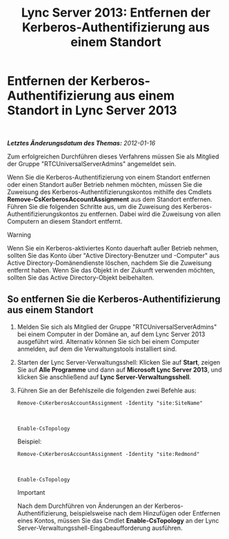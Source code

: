 ﻿---
title: 'Lync Server 2013: Entfernen der Kerberos-Authentifizierung aus einem Standort'
TOCTitle: Entfernen der Kerberos-Authentifizierung aus einem Standort
ms:assetid: 93171b02-bb36-42dc-943d-86d9dde45b59
ms:mtpsurl: https://technet.microsoft.com/de-de/library/Gg398749(v=OCS.15)
ms:contentKeyID: 49294774
ms.date: 05/19/2016
mtps_version: v=OCS.15
ms.translationtype: HT
---

# Entfernen der Kerberos-Authentifizierung aus einem Standort in Lync Server 2013

 

_**Letztes Änderungsdatum des Themas:** 2012-01-16_

Zum erfolgreichen Durchführen dieses Verfahrens müssen Sie als Mitglied der Gruppe "RTCUniversalServerAdmins" angemeldet sein.

Wenn Sie die Kerberos-Authentifizierung von einem Standort entfernen oder einen Standort außer Betrieb nehmen möchten, müssen Sie die Zuweisung des Kerberos-Authentifizierungskontos mithilfe des Cmdlets **Remove-CsKerberosAccountAssignment** aus dem Standort entfernen. Führen Sie die folgenden Schritte aus, um die Zuweisung des Kerberos-Authentifizierungskontos zu entfernen. Dabei wird die Zuweisung von allen Computern an diesem Standort entfernt.


> [!WARNING]
> Wenn Sie ein Kerberos-aktiviertes Konto dauerhaft außer Betrieb nehmen, sollten Sie das Konto über "Active Directory-Benutzer und -Computer" aus Active Directory-Domänendienste löschen, nachdem Sie die Zuweisung entfernt haben. Wenn Sie das Objekt in der Zukunft verwenden möchten, sollten Sie das Active Directory-Objekt beibehalten.



## So entfernen Sie die Kerberos-Authentifizierung aus einem Standort

1.  Melden Sie sich als Mitglied der Gruppe "RTCUniversalServerAdmins" bei einem Computer in der Domäne an, auf dem Lync Server 2013 ausgeführt wird. Alternativ können Sie sich bei einem Computer anmelden, auf dem die Verwaltungstools installiert sind.

2.  Starten der Lync Server-Verwaltungsshell: Klicken Sie auf **Start**, zeigen Sie auf **Alle Programme** und dann auf **Microsoft Lync Server 2013**, und klicken Sie anschließend auf **Lync Server-Verwaltungsshell**.

3.  Führen Sie an der Befehlszeile die folgenden zwei Befehle aus:
    
        Remove-CsKerberosAccountAssignment -Identity "site:SiteName"

       &nbsp;
    
        Enable-CsTopology
    
    Beispiel:
    
        Remove-CsKerberosAccountAssignment -Identity "site:Redmond"

       &nbsp;
    
        Enable-CsTopology
    

    > [!IMPORTANT]
    > Nach dem Durchführen von Änderungen an der Kerberos-Authentifizierung, beispielsweise nach dem Hinzufügen oder Entfernen eines Kontos, müssen Sie das Cmdlet <STRONG>Enable-CsTopology</STRONG> an der Lync Server-Verwaltungsshell-Eingabeaufforderung ausführen.


